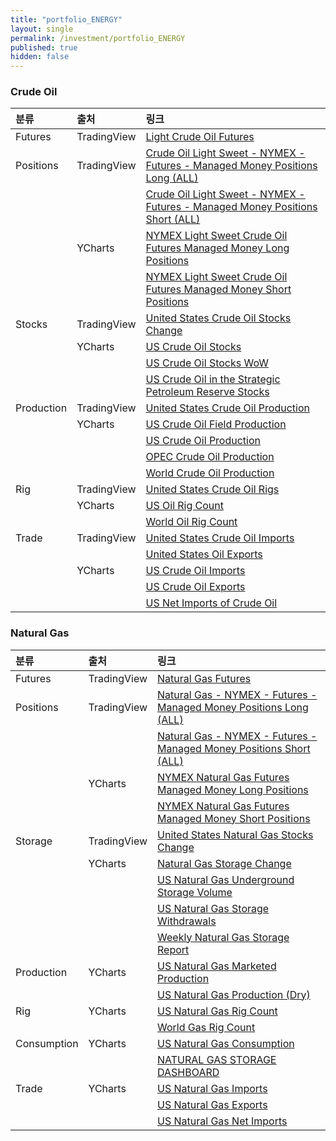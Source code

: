 ```yaml
---
title: "portfolio_ENERGY"
layout: single
permalink: /investment/portfolio_ENERGY
published: true
hidden: false
---
```


<head>
  <base target="_blank">
</head>

<script type="text/javascript" src="https://s3.tradingview.com/tv.js">
</script>



### Crude Oil

<script type="text/javascript">
	new TradingView.MediumWidget({
		"symbols": [
			[
				"Crude Oil Futures",
				"NYMEX:CL1!|1M"
			]
		],
		"chartOnly"			  	: false,
		"width"				    	: 100%,
		"height"				    : 400,
		"locale"	  		  	: "en",
		"colorTheme"		  	: "dark",
		"autosize"			  	: true,
		"showVolume"		  	: false,
		"hideDateRanges"		: false,
		"scalePosition"			: "right",
		"scaleMode"			  	: "Normal",
		"fontFamily"		  	: "sans-serif",
		"noTimeScale"		  	: false,
		"valuesTracking"		: "1",
		"chartType"			  	: "line",
		"lineWidth"			  	: 1,
		"color"					    : "rgba( 34 ,171 ,148 ,1 )",
		"fontColor"			  	: "rgba( 255 ,255 ,255 ,1 )",
		"backgroundColor"		: "rgba( 0 ,0 ,0 ,1 )",
		"gridLineColor"			: "rgba( 255 ,255 ,255 ,0.25 )",
		"widgetFontColor"		: "rgba( 255 ,255 ,255 ,1 )"
	});
</script>

<script type="text/javascript">
	new TradingView.MediumWidget({
		"symbols": [
			[
				"Positions Long",
				"067651_F_MMP_L|1M"
			],
			[
				"Positions Short",
				"067651_F_MMP_S|1M"
			],
			[
				"Stocks Change",
				"USCOSC|1M"
			],
			[
				"Production",
				"USCOP|1M"
			],
			[
				"Rigs",
				"USCOR|1M"
			],
			[
				"Imports",
				"USCOI|1M"
			],
			[
				"Exports",
				"USOE|1M"
			]
		],
		"chartOnly"			  	: false,
		"width"				    	: 100%,
		"height"				    : 400,
		"locale"	  		  	: "en",
		"colorTheme"		  	: "dark",
		"autosize"			  	: true,
		"showVolume"		  	: false,
		"hideDateRanges"		: false,
		"scalePosition"			: "right",
		"scaleMode"			  	: "Normal",
		"fontFamily"		  	: "sans-serif",
		"noTimeScale"		  	: false,
		"valuesTracking"		: "1",
		"chartType"			  	: "line",
		"lineWidth"			  	: 1,
		"color"					    : "rgba( 34 ,171 ,148 ,1 )",
		"fontColor"			  	: "rgba( 255 ,255 ,255 ,1 )",
		"backgroundColor"		: "rgba( 0 ,0 ,0 ,1 )",
		"gridLineColor"			: "rgba( 255 ,255 ,255 ,0.25 )",
		"widgetFontColor"		: "rgba( 255 ,255 ,255 ,1 )"
	});
</script>

| 분류 | 출처 | 링크 |
| :- | :- | :- |
| Futures		  | TradingView | [Light Crude Oil Futures](https://www.tradingview.com/symbols/NYMEX-CL1%21/) |
| Positions   | TradingView | [Crude Oil Light Sweet - NYMEX - Futures - Managed Money Positions Long (ALL)](https://www.tradingview.com/symbols/COT2-067651_F_MMP_L/) |
|             |             | [Crude Oil Light Sweet - NYMEX - Futures - Managed Money Positions Short (ALL)](https://www.tradingview.com/symbols/COT2-067651_F_MMP_S/) |
|         		| YCharts     | [NYMEX Light Sweet Crude Oil Futures Managed Money Long Positions](https://ycharts.com/indicators/nymex_light_sweet_crude_oil_futures_managed_money_long_positions) |
|				      |             | [NYMEX Light Sweet Crude Oil Futures Managed Money Short Positions](https://ycharts.com/indicators/nymex_light_sweet_crude_oil_futures_managed_money_short_positions) |
| Stocks      | TradingView | [United States Crude Oil Stocks Change](https://www.tradingview.com/symbols/ECONOMICS-USCOSC/) |
|       		  | YCharts     | [US Crude Oil Stocks](https://ycharts.com/indicators/us_stocks_of_crude_oil) |
|			      	|             | [US Crude Oil Stocks WoW](https://ycharts.com/indicators/us_crude_oil_inventories_wow) |
|				      |             | [US Crude Oil in the Strategic Petroleum Reserve Stocks](https://ycharts.com/indicators/us_ending_stocks_of_crude_oil_in_the_strategic_petroleum_reserve) |
| Production  | TradingView | [United States Crude Oil Production](https://www.tradingview.com/symbols/ECONOMICS-USCOP/) |
|           	| YCharts     | [US Crude Oil Field Production](https://ycharts.com/indicators/us_crude_oil_field_production) |
|			      	|             | [US Crude Oil Production](https://ycharts.com/indicators/us_crude_oil_production) |
|			      	|             | [OPEC Crude Oil Production](https://ycharts.com/indicators/opec_crude_oil_production) |
|			      	|             | [World Crude Oil Production](https://ycharts.com/indicators/world_crude_oil_production) |
| Rig         | TradingView | [United States Crude Oil Rigs](https://www.tradingview.com/symbols/ECONOMICS-USCOR/) |
|    			    | YCharts     | [US Oil Rig Count](https://ycharts.com/indicators/us_oil_rotary_rigs) |
|				      |             | [World Oil Rig Count](https://ycharts.com/indicators/world_oil_rotary_rigs) |
| Trade       | TradingView | [United States Crude Oil Imports](https://www.tradingview.com/symbols/ECONOMICS-USCOI/) |
|             |             | [United States Oil Exports](https://www.tradingview.com/symbols/ECONOMICS-USOE/) |
|     			  | YCharts     | [US Crude Oil Imports](https://ycharts.com/indicators/us_crude_oil_imports_wps) |
|				      |             | [US Crude Oil Exports](https://ycharts.com/indicators/us_crude_oil_exports_wie) |
|				      |             | [US Net Imports of Crude Oil](https://ycharts.com/indicators/us_crude_oil_net_imports) |



### Natural Gas

<script type="text/javascript">
	new TradingView.MediumWidget({
		"symbols": [
			[
				"Natural Gas Futures",
				"NYMEX:NG1!|1M"
			]
		],
		"chartOnly"			  	: false,
		"width"				    	: 350,
		"height"			    	: 500,
		"locale"			    	: "en",
		"colorTheme"		  	: "dark",
		"autosize"			  	: false,
		"showVolume"		  	: false,
		"hideDateRanges"		: false,
		"scalePosition"			: "right",
		"scaleMode"			  	: "Normal",
		"fontFamily"		  	: "sans-serif",
		"noTimeScale"		  	: false,
		"valuesTracking"		: "1",
		"chartType"			  	: "line",
		"lineWidth"			  	: 1,
		"color"					    : "rgba( 34 ,171 ,148 ,1 )",
		"fontColor"				  : "rgba( 255 ,255 ,255 ,1 )",
		"backgroundColor"		: "rgba( 0 ,0 ,0 ,1 )",
		"gridLineColor"			: "rgba( 255 ,255 ,255 ,0.25 )",
		"widgetFontColor"		: "rgba( 255 ,255 ,255 ,1 )"
	});
</script>

<script type="text/javascript">
	new TradingView.MediumWidget({
		"symbols": [
			[
				"Positions Long",
				"023651_F_MMP_L|1M"
			],
			[
				"Positions Short",
				"023651_F_MMP_S|1M"
			],
			[
				"Stocks Change",
				"USNGSC|1M"
			]
		],
		"chartOnly"			  	: false,
		"width"				    	: 350,
		"height"				    : 500,
		"locale"	  		  	: "en",
		"colorTheme"		  	: "dark",
		"autosize"			  	: false,
		"showVolume"		  	: false,
		"hideDateRanges"		: false,
		"scalePosition"			: "right",
		"scaleMode"			  	: "Normal",
		"fontFamily"		  	: "sans-serif",
		"noTimeScale"		  	: false,
		"valuesTracking"		: "1",
		"chartType"			  	: "line",
		"lineWidth"			  	: 1,
		"color"					    : "rgba( 34 ,171 ,148 ,1 )",
		"fontColor"			  	: "rgba( 255 ,255 ,255 ,1 )",
		"backgroundColor"		: "rgba( 0 ,0 ,0 ,1 )",
		"gridLineColor"			: "rgba( 255 ,255 ,255 ,0.25 )",
		"widgetFontColor"		: "rgba( 255 ,255 ,255 ,1 )"
	});
</script>

| 분류 | 출처 | 링크 |
| :- | :- | :- |
| Futures		  | TradingView | [Natural Gas Futures](https://www.tradingview.com/symbols/NYMEX-NG1!/) |
| Positions   | TradingView | [Natural Gas - NYMEX - Futures - Managed Money Positions Long (ALL)](https://www.tradingview.com/symbols/COT2-023651_F_MMP_L/) |
|             |             | [Natural Gas - NYMEX - Futures - Managed Money Positions Short (ALL)](https://www.tradingview.com/symbols/COT2-023651_F_MMP_S/) |
|         		| YCharts     | [NYMEX Natural Gas Futures Managed Money Long Positions](https://ycharts.com/indicators/nymex_natural_gas_futures_managed_money_long_positions) |
|				      |             | [NYMEX Natural Gas Futures Managed Money Short Positions](https://ycharts.com/indicators/nymex_natural_gas_futures_managed_money_short_positions) |
| Storage     | TradingView | [United States Natural Gas Stocks Change](https://www.tradingview.com/symbols/ECONOMICS-USNGSC/) |
|       	  	| YCharts     | [Natural Gas Storage Change](https://ycharts.com/indicators/natural_gas_storage_change) |
|				      |             | [US Natural Gas Underground Storage Volume](https://ycharts.com/indicators/us_natural_gas_underground_storage_volume) |
|				      |             | [US Natural Gas Storage Withdrawals](https://ycharts.com/indicators/us_natural_gas_storage_activity_withdrawals) |
|				      |             | [Weekly Natural Gas Storage Report](https://ir.eia.gov/ngs/ngs.html) |
| Production	| YCharts     | [US Natural Gas Marketed Production](https://ycharts.com/indicators/us_natural_gas_marketed_production_ngm) |
|				      |             | [US Natural Gas Production (Dry)](https://ycharts.com/indicators/us_natural_gas_production_dry_mer_cubic_feet) |
| Rig			    | YCharts     | [US Natural Gas Rig Count](https://ycharts.com/indicators/us_gas_rotary_rigs) |
|		      		|             | [World Gas Rig Count](https://ycharts.com/indicators/world_gas_rotary_rigs) |
| Consumption	| YCharts     | [US Natural Gas Consumption](https://ycharts.com/indicators/us_natural_gas_consumption_mer) |
|				      |             | [NATURAL GAS STORAGE DASHBOARD](https://www.eia.gov/naturalgas/storage/dashboard/) |
| Trade		  	| YCharts     | [US Natural Gas Imports](https://ycharts.com/indicators/us_natural_gas_imports) |
|			      	|             | [US Natural Gas Exports](https://ycharts.com/indicators/us_natural_gas_exports) |
|	      			|             | [US Natural Gas Net Imports](https://ycharts.com/indicators/us_natural_gas_net_imports) |
